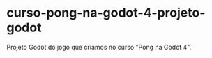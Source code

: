 # curso-pong-na-godot-4-projeto-godot
Projeto Godot do jogo que criamos no curso "Pong na Godot 4".
